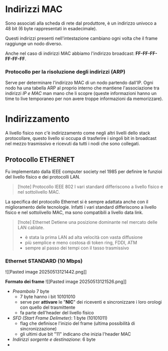 # Indirizzi MAC
Sono associati alla scheda di rete dal produttore, è un indirizzo univoco a 48 bit (6 byte rappresentati in esadecimale).

Questi indirizzi presenti nell'intestazione cambiano ogni volta che il frame raggiunge un nodo diverso.

Anche nel caso di indirizzi MAC abbiamo l'indirizzo broadcast: **FF-FF-FF-FF-FF-FF**.
### Protocollo per la risoluzione degli indirizzi (ARP)

Serve per determinare l'indirizzo MAC di un nodo partendo dall'IP. 
Ogni nodo ha una tabella ARP al proprio interno che mantiene l'associazione tra indirizzi *IP e MAC* man mano che li scopre (queste informazioni hanno un time to live temporaneo per non avere troppe informazioni da memorizzare).

# Indirizzamento

A livello fisico non c'è indirizzamento come negli altri livelli dello stack protocollare, questo livello si occupa di trasferire i singoli bit in broadcast nel mezzo trasmissivo e ricevuti da tutti i nodi che sono collegati.

## Protocollo ETHERNET
Fu implementato dalla IEEE computer society nel 1985 per definire le funzioi del livello fisico e dei protocolli LAN.

>[!note] Protocollo IEEE 802
>I vari standard differiscono a livello fisico e nel sottolivello MAC.

La specifica del protocollo Ethernet si è sempre adattata anche con il miglioramento delle tecnologie. Infatti i vari standard differiscono a livello fisico e nel sottolivello MAC, ma sono compatibili a livello data link.

>[!note] Ethernet
>Detiene una posizione dominante nel mercato delle LAN cablate.
>- è stata la prima LAN ad alta velocità con vasta diffusione
>- più semplice e meno costosa di token ring, FDDI, ATM
>- sempre al passo dei tempi con il tasso trasmissivo

### Ethernet STANDARD (10 Mbps)
![[Pasted image 20250513121442.png]]

**Formato dei frame**
![[Pasted image 20250513121526.png]]
- *Preambolo* 7 byte
	- 7 byte hanno i bit 10101010
	- serve per **attivare** le "**NIC**" dei riceventi e sincronizzare i loro orologi con quello del trasmittente
	- fa parte dell'header del livello fisico
- *SFD (Start Frame Delimeter)*: 1 byte (10101011)
	- flag che definisce l'inizio del frame (ultima possibilità di sincronizzazione)
	- gli ultimi due bit "11" indicano che inizia l'header MAC
- *Indirizzi sorgente e destinazione*: 6 byte
- 